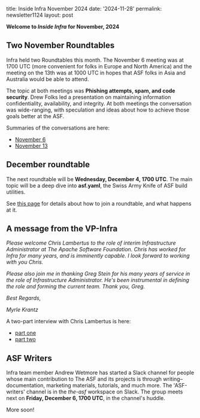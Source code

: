 title: Inside Infra November 2024 
date: '2024-11-28' 
permalink: newsletter1124 layout: post

**Welcome to *Inside Infra* for November, 2024**

## Two November Roundtables

Infra held two Roundtables this month. The November 6 meeting was at 1700 UTC (more convenient for folks in Europe and North America) and the meeting on the 13th was at 1000 UTC in hopes that ASF folks in Asia and Australia would be able to attend.

The topic at both meetings was **Phishing attempts, spam, and code security**. Drew Folks led a presentation on maintaining information confidentiality, availability, and integrity. At both meetings the conversation was wide-ranging, with speculation and ideas about how to achieve those goals better at the ASF.

Summaries of the conversations are here:

  - <a href="https://cwiki.apache.org/confluence/display/INFRA/Infra+Roundtable+2024-11-06+1700UTC" target="_blank">November 6</a>
  - <a href="https://cwiki.apache.org/confluence/display/INFRA/Infra+Roundtable+2024-11-13+1000UTC" target="_blank">November 13</a>

## December roundtable

The next roundtable will be **Wednesday, December 4, 1700 UTC**. The main topic will be a deep dive into **asf.yaml**, the Swiss Army Knife of ASF build utilities.

See <a href="https://infra.apache.org/roundtable.html" target="_blank">this page</a> for details about how to join a roundtable, and what happens at it. 

## A message from the VP-Infra

_Please welcome Chris Lambertus to the role of interim Infrastructure Administrator at The Apache Software Foundation. Chris has worked for Infra for many years, and is imminently capable. I look forward to working with you Chris._

_Please also join me in thanking Greg Stein for his many years of service in the role of Infrastructure Administrator. He's been instrumental in defining the role and forming the current team. Thank you, Greg._

_Best Regards,_

_Myrle Krantz_

A two-part interview with Chris Lambertus is here:

  - <a href="https://news.apache.org/foundation/entry/inside-infra-chris-lambertus-part" target="_blank">part one</a>
  - <a href="https://news.apache.org/foundation/entry/inside-infra-chris-lambertus-part1" target="_blank">part two</a>

## ASF Writers

Infra team member Andrew Wetmore has started a Slack channel for people whose main contribution to The ASF and its projects is through writing–documentation, marketing materials, tutorials, and much more. The 'ASF-writers' channel is in the _the-asf_ workspace on Slack. The group meets next on **Friday, December 6, 1700 UTC**, in the channel's huddle.

More soon!
